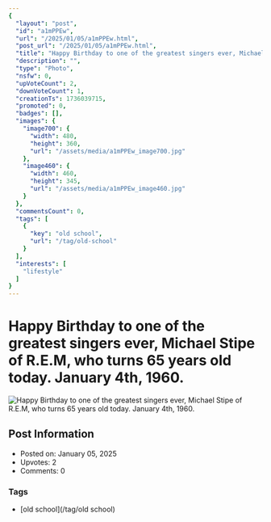 ```yaml
---
{
  "layout": "post",
  "id": "a1mPPEw",
  "url": "/2025/01/05/a1mPPEw.html",
  "post_url": "/2025/01/05/a1mPPEw.html",
  "title": "Happy Birthday to one of the greatest singers ever, Michael Stipe of R.E.M, who turns 65 years old today. January 4th, 1960.",
  "description": "",
  "type": "Photo",
  "nsfw": 0,
  "upVoteCount": 2,
  "downVoteCount": 1,
  "creationTs": 1736039715,
  "promoted": 0,
  "badges": [],
  "images": {
    "image700": {
      "width": 480,
      "height": 360,
      "url": "/assets/media/a1mPPEw_image700.jpg"
    },
    "image460": {
      "width": 460,
      "height": 345,
      "url": "/assets/media/a1mPPEw_image460.jpg"
    }
  },
  "commentsCount": 0,
  "tags": [
    {
      "key": "old school",
      "url": "/tag/old-school"
    }
  ],
  "interests": [
    "lifestyle"
  ]
}
---
```


# Happy Birthday to one of the greatest singers ever, Michael Stipe of R.E.M, who turns 65 years old today. January 4th, 1960.

![Happy Birthday to one of the greatest singers ever, Michael Stipe of R.E.M, who turns 65 years old today. January 4th, 1960.](/assets/media/a1mPPEw_image700.jpg)

## Post Information

- Posted on: January 05, 2025
- Upvotes: 2
- Comments: 0

### Tags

- [old school](/tag/old school)
